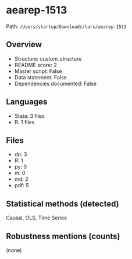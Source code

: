 # aearep-1513

Path: `/Users/startup/Downloads/lars/aearep-1513`

## Overview
- Structure: custom_structure
- README score: 2
- Master script: False
- Data statement: False
- Dependencies documented: False

## Languages
- Stata: 3 files
- R: 1 files

## Files
- do: 3
- R: 1
- py: 0
- m: 0
- md: 2
- pdf: 5

## Statistical methods (detected)
Causal, OLS, Time Series

## Robustness mentions (counts)
(none)